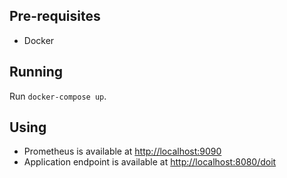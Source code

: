 ## Pre-requisites

* Docker

## Running

Run `docker-compose up`.

## Using

* Prometheus is available at [http://localhost:9090](http://localhost:9090)
* Application endpoint is available at [http://localhost:8080/doit](http://localhost:8080/doit)


